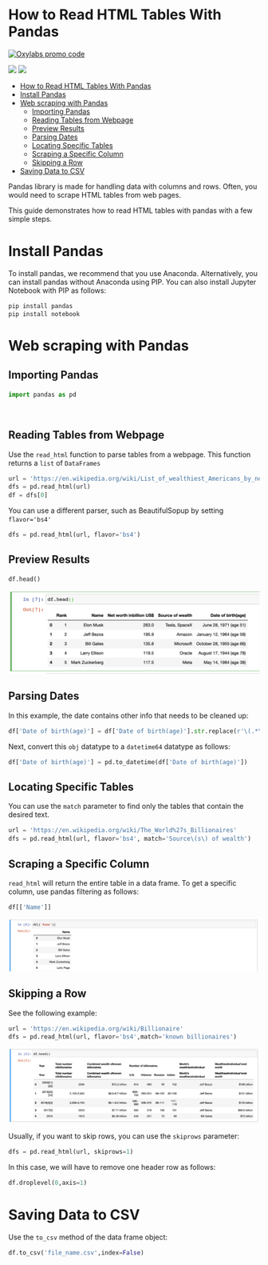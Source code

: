 # How to Read HTML Tables With Pandas

[![Oxylabs promo code](https://user-images.githubusercontent.com/129506779/250792357-8289e25e-9c36-4dc0-a5e2-2706db797bb5.png)](https://oxylabs.go2cloud.org/aff_c?offer_id=7&aff_id=877&url_id=112)


<a href="https://github.com/topics/pandas"><img src="https://img.shields.io/static/v1?label=&amp;message=pandas&amp;color=brightgreen" style="max-width: 100%;"></a> <a href="https://github.com/topics/web-scraping"><img src="https://img.shields.io/static/v1?label=&amp;message=Web%20Scraping&amp;color=important" style="max-width: 100%;"></a>

- [How to Read HTML Tables With Pandas](#how-to-read-html-tables-with-pandas)
- [​Install Pandas](#install-pandas)
- [Web scraping with Pandas](#web-scraping-with-pandas)
  - [Importing Pandas​](#importing-pandas)
  - [Reading Tables from Webpage](#reading-tables-from-webpage)
  - [Preview Results](#preview-results)
  - [Parsing Dates](#parsing-dates)
  - [Locating Specific Table​s](#locating-specific-tables)
  - [Scraping a Specific Column](#scraping-a-specific-column)
  - [Skipping a Row](#skipping-a-row)
- [Saving Data to CSV](#saving-data-to-csv)


Pandas library is made for handling data with columns and rows. Often, you would need to scrape HTML tables from web pages.

This guide demonstrates how to read HTML tables with pandas with a few simple steps.

# ​Install Pandas

To install pandas, we recommend that you use Anaconda. Alternatively, you can install pandas without Anaconda using PIP. You can also install Jupyter Notebook with PIP as follows:

```shell
pip install pandas
pip install notebook
```

# Web scraping with Pandas

## Importing Pandas​

```python
import pandas as pd
```

​

## Reading Tables from Webpage

Use the `read_html` function to parse tables from a webpage. This function returns a `list` of `DataFrames`

```python
url = 'https://en.wikipedia.org/wiki/List_of_wealthiest_Americans_by_net_worth'
dfs = pd.read_html(url)
df = dfs[0]
```

You can use a different parser, such as BeautifulSopup by setting `flavor='bs4'` 

```python
dfs = pd.read_html(url, flavor='bs4')
```

## Preview Results

```python
df.head()
```

![Dataframe](images/df_preview.png)

## Parsing Dates

In this example, the date contains other info that needs to be cleaned up:

```python
df['Date of birth(age)'] = df['Date of birth(age)'].str.replace(r'\(.*\)', '', regex=True)
```

Next, convert this `obj`  datatype to a `datetime64` datatype as follows:

```python
df['Date of birth(age)'] = pd.to_datetime(df['Date of birth(age)'])
```

## Locating Specific Table​s

You can use the `match` parameter to find only the tables that contain the desired text. 

```python
url = 'https://en.wikipedia.org/wiki/The_World%27s_Billionaires'
dfs = pd.read_html(url, flavor='bs4', match='Source\(s\) of wealth')
```



## Scraping a Specific Column

`read_html` will return the entire table in a data frame. To get a specific column, use pandas filtering as follows:

```python
df[['Name']]
```

![scraping one column](images/one_column.png)



## Skipping a Row

See the following example:

```python
url = 'https://en.wikipedia.org/wiki/Billionaire'
dfs = pd.read_html(url, flavor='bs4',match='known billionaires')
```

![skipping rows](images/skip_rows.png)

Usually, if you want to skip rows, you can use the `skiprows` parameter:

```python
dfs = pd.read_html(url, skiprows=1)
```

In this case, we will have to remove one header row as follows:

```python
df.droplevel(0,axis=1)
```

# Saving Data to CSV

Use the `to_csv` method of the data frame object:

```python
df.to_csv('file_name.csv',index=False)
```


